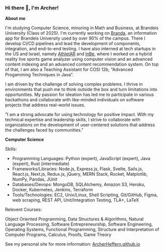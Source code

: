 ### Hi there 👋, I'm Archer!

**About me**

I'm studying Computer Science, minoring in Math and Business, at Brandeis University (Class of 2025). I'm currently working on <a href='https://branda.app/' target='_blank'>Branda</a>, an information app for Brandeis University used by over 90% of the campus. There I develop CI/CD pipelines and lead the development of components, integration, and end-to-end testing. I have also interned at tech startups in the US and Israel, namely <a href='https://athletar.io/' target='_blank'>AthletAR</a> and <a href='https://www.inbe.io/' target='_blank'>InBe</a>, where I worked on a hybrid reality live sports game analyzer using computer vision and an advanced content indexing and an advanced content recommendation system. On top of that, I am also a Teaching Assistant for COSI 12b, "Advanced Progamming Techniques in Java".

I am driven by the challenge of solving complex problems. I thrive in environments that push me to think outside the box and turn limitations into opportunities. My passion for ideation has led me to participate in various hackathons and collaborate with like-minded individuals on software projects that address real-world issues.

"I am a strong advocate for using technology for positive impact. With my technical expertise and leadership skills, I strive to collaborate with organizations on the development of user-centered solutions that address the challenges faced by communities."

**Computer Science**

Skills:
<ul>
<li>Programming Languages: Python (expert), JavaScript (expert), Java (expert), Rust (intermediate)</li>
<li>Frameworks/Libraries: Node.js, Express.js, Flask, Svelte, Sails.js, React.js, Next.js, Redux.js, jQuery, MERN Stack, Rocket, Matplotlib, NumPy, Pandas, JUnit</li>
<li>Databases/Devops: MongoDB, SQLAlchemy, Amazon S3, Heroku, Docker, Kubernetes, Jenkins, Terraform</li>
<li>Tools/Technologies: EC2, Unix/Linux, Shell Scripting, Git/GitHub, Figma, web scraping, REST API, Unit/Integration Testing, TLA+, LaTeX</li>
</ul>
Relevent Courses: 

Object Oriented Programming, Data Structures & Algorithms, Natural Language Processing, Software Entrepreneurship, Software Engineering, Operating Systems, Functional Programming, Structure and Interpretation of Computer Programs, Calculus, Proofs, Game Theory

See my personal site for more information: <a href='https://ArcherHeffern.github.io/' target='_blank'>ArcherHeffern.github.io</a>
